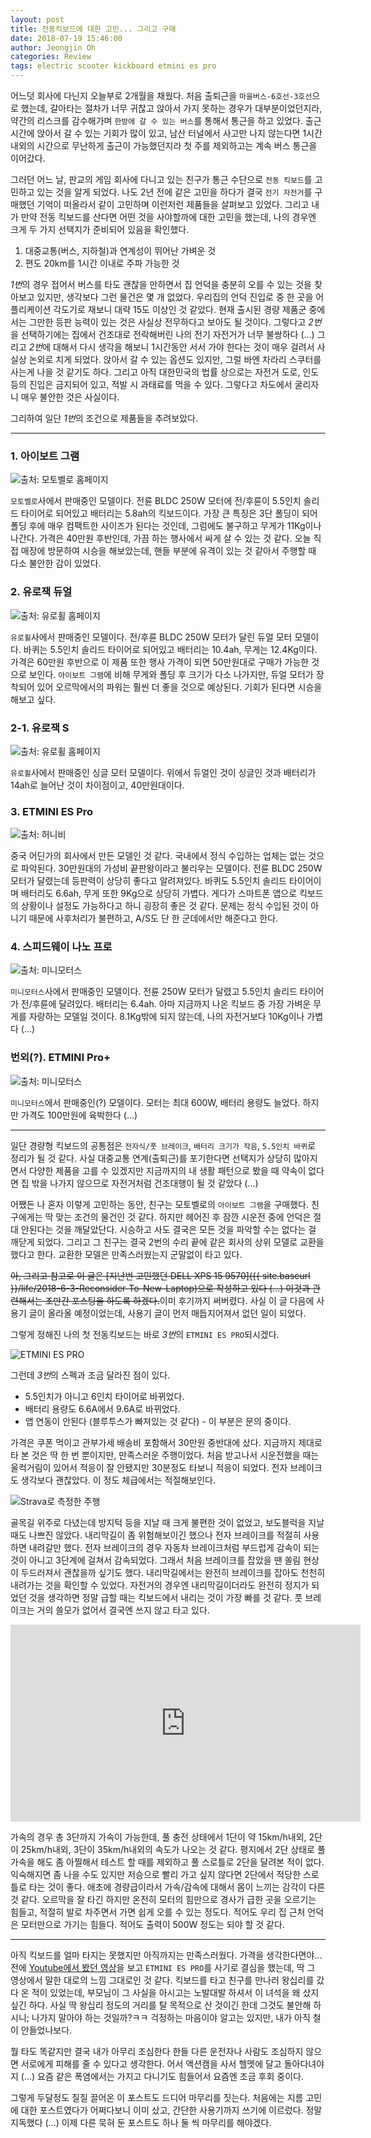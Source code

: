 ```yaml
---
layout: post
title: 전동킥보드에 대한 고민... 그리고 구매
date: 2018-07-19 15:46:00
author: Jeongjin Oh
categories: Review
tags: electric scooter kickboard etmini es pro
---
```


어느덧 회사에 다닌지 오늘부로 2개월을 채웠다. 처음 출퇴근을 `마을버스-6호선-3호선`으로 했는데, 갈아타는 절차가 너무 귀찮고 앉아서 가지 못하는 경우가 대부분이었던지라, 약간의 리스크를 감수해가며 `한방에 갈 수 있는 버스`를 통해서 통근을 하고 있었다. 출근 시간에 앉아서 갈 수 있는 기회가 많이 있고, 남산 터널에서 사고만 나지 않는다면 1시간 내외의 시간으로 무난하게 출근이 가능했던지라 첫 주를 제외하고는 계속 버스 통근을 이어갔다.

그러던 어느 날, 판교의 게임 회사에 다니고 있는 친구가 통근 수단으로 `전동 킥보드`를 고민하고 있는 것을 알게 되었다. 나도 2년 전에 같은 고민을 하다가 결국 `전기 자전거`를 구매했던 기억이 떠올라서 같이 고민하며 이런저런 제품들을 살펴보고 있었다. 그리고 내가 만약 전동 킥보드를 산다면 어떤 것을 사야할까에 대한 고민을 했는데, 나의 경우엔 크게 두 가지 선택지가 준비되어 있음을 확인했다.

1. 대중교통(버스, 지하철)과 연계성이 뛰어난 가벼운 것
2. 편도 20km를 1시간 이내로 주파 가능한 것

*1번*의 경우 접어서 버스를 타도 괜찮을 만하면서 집 언덕을 충분히 오를 수 있는 것을 찾아보고 있지만, 생각보다 그런 물건은 몇 개 없었다. 우리집의 언덕 진입로 중 한 곳을 어플리케이션 각도기로 재보니 대략 15도 이상인 것 같았다. 현재 출시된 경량 제품군 중에서는 그만한 등판 능력이 있는 것은 사실상 전무하다고 보아도 될 것이다. 그렇다고 *2번*을 선택하기에는 집에서 건조대로 전락해버린 나의 전기 자전거가 너무 불쌍하다 (...) 그리고 *2번*에 대해서 다시 생각을 해보니 1시간동안 서서 가야 한다는 것이 매우 걸려서 사실상 논외로 치게 되었다. 앉아서 갈 수 있는 옵션도 있지만, 그럴 바엔 차라리 스쿠터를 사는게 나을 것 같기도 하다. 그리고 아직 대한민국의 법률 상으로는 자전거 도로, 인도 등의 진입은 금지되어 있고, 적발 시 과태료를 먹을 수 있다. 그렇다고 차도에서 굴리자니 매우 불안한 것은 사실이다.

그리하여 일단 *1번*의 조건으로 제품들을 추려보았다.

---

### 1. 아이보트 그램

![출처: 모토벨로 홈페이지](/images/2018-7-19-Consider-To-Electric-Scooter/1.jpg)

`모토벨로`사에서 판매중인 모델이다. 전륜 BLDC 250W 모터에 전/후륜이 5.5인치 솔리드 타이어로 되어있고 배터리는 5.8ah의 킥보드이다. 가장 큰 특징은 3단 폴딩이 되어 폴딩 후에 매우 컴팩트한 사이즈가 된다는 것인데, 그럼에도 불구하고 무게가 11Kg이나 나간다. 가격은 40만원 후반인데, 가끔 하는 행사에서 싸게 살 수 있는 것 같다. 오늘 직접 매장에 방문하여 시승을 해보았는데, 핸들 부분에 유격이 있는 것 같아서 주행할 때 다소 불안한 감이 있었다.

### 2. 유로잭 듀얼

![출처: 유로휠 홈페이지](/images/2018-7-19-Consider-To-Electric-Scooter/2.jpg)

`유로휠`사에서 판매중인 모델이다. 전/후륜 BLDC 250W 모터가 달린 듀얼 모터 모델이다. 바퀴는 5.5인치 솔리드 타이어로 되어있고 배터리는 10.4ah, 무게는 12.4Kg이다. 가격은 60만원 후반으로 이 제품 또한 행사 가격이 되면 50만원대로 구매가 가능한 것으로 보인다. `아이보트 그램`에 비해 무게와 폴딩 후 크기가 다소 나가지만, 듀얼 모터가 장착되어 있어 오르막에서의 파워는 훨씬 더 좋을 것으로 예상된다. 기회가 된다면 시승을 해보고 싶다.

### 2-1. 유로잭 S

![출처: 유로휠 홈페이지](/images/2018-7-19-Consider-To-Electric-Scooter/2-1.jpg)

`유로휠`사에서 판매중인 싱글 모터 모델이다. 위에서 듀얼인 것이 싱글인 것과 배터리가 14ah로 늘어난 것이 차이점이고, 40만원대이다.

### 3. ETMINI ES Pro

![출처: 허니비](/images/2018-7-19-Consider-To-Electric-Scooter/3.png)

중국 어딘가의 회사에서 만든 모델인 것 같다. 국내에서 정식 수입하는 업체는 없는 것으로 파악된다. 30만원대의 가성비 끝판왕이라고 불리우는 모델이다. 전륜 BLDC 250W 모터가 달렸는데 등판력이 상당히 좋다고 알려져있다. 바퀴도 5.5인치 솔리드 타이어이며 배터리도 6.6ah, 무게 또한 9Kg으로 상당히 가볍다. 게다가 스마트폰 앱으로 킥보드의 상황이나 설정도 가능하다고 하니 굉장히 좋은 것 같다. 문제는 정식 수입된 것이 아니기 때문에 사후처리가 불편하고, A/S도 단 한 군데에서만 해준다고 한다.

### 4. 스피드웨이 나노 프로

![출처: 미니모터스](/images/2018-7-19-Consider-To-Electric-Scooter/4.jpg)

`미니모터스`사에서 판매중인 모델이다. 전륜 250W 모터가 달렸고 5.5인치 솔리드 타이어가 전/후륜에 달려있다. 배터리는 6.4ah. 아마 지금까지 나온 킥보드 중 가장 가벼운 무게를 자랑하는 모델일 것이다. 8.1Kg밖에 되지 않는데, 나의 자전거보다 10Kg이나 가볍다 (...)

### 번외(?). ETMINI Pro+

![출처: 미니모터스](/images/2018-7-19-Consider-To-Electric-Scooter/misc.jpg)

`미니모터스`에서 판매중인(?) 모델이다. 모터는 최대 600W, 배터리 용량도 늘었다. 하지만 가격도 100만원에 육박한다 (...)

---

일단 경량형 킥보드의 공통점은 `전자식/풋 브레이크`, `배터리 크기가 작음`, `5.5인치 바퀴`로 정리가 될 것 같다. 사실 대중교통 연계(출퇴근)를 포기한다면 선택지가 상당히 많아지면서 다양한 제품을 고를 수 있겠지만 지금까지의 내 생활 패턴으로 봤을 때 약속이 없다면 집 밖을 나가지 않으므로 자전거처럼 건조대행이 될 것 같았다 (...)

어쨌든 나 혼자 이렇게 고민하는 동안, 친구는 모토벨로의 `아이보트 그램`을 구매했다. 친구에게는 딱 맞는 조건의 물건인 것 같다. 하지만 헤어진 후 잠깐 시운전 중에 언덕은 절대 안된다는 것을 깨달았단다. 시승하고 사도 결국은 모든 것을 파악할 수는 없다는 걸 깨닫게 되었다. 그리고 그 친구는 결국 2번의 수리 끝에 같은 회사의 상위 모델로 교환을 했다고 한다. 교환한 모델은 만족스러웠는지 군말없이 타고 있다.

~~아, 그리고 참고로 이 글은 [지난번 고민했던 DELL XPS 15 9570]({{ site.baseurl }}/life/2018-6-3-Reconsider-To-New-Laptop)으로 작성하고 있다 (...) 이것과 관련해서는 조만간 포스팅을 하도록 하겠다.~~이미 후기까지 써버렸다. 사실 이 글 다음에 사용기 글이 올라올 예정이었는데, 사용기 글이 먼저 매듭지어져서 없던 일이 되었다.

그렇게 정해진 나의 첫 전동킥보드는 바로 *3번*의 `ETMINI ES PRO`되시겠다.

![ETMINI ES PRO](/images/2018-7-19-Consider-To-Electric-Scooter/5.jpg)

그런데 *3번*의 스펙과 조금 달라진 점이 있다.

- 5.5인치가 아니고 6인치 타이어로 바뀌었다.
- 배터리 용량도 6.6A에서 9.6A로 바뀌었다.
- 앱 연동이 안된다 (블루투스가 빠져있는 것 같다) - 이 부분은 문의 중이다.

가격은 쿠폰 먹이고 관부가세 배송비 포함해서 30만원 중반대에 샀다. 지금까지 제대로 타 본 것은 딱 한 번 뿐이지만, 만족스러운 주행이었다. 처음 받고나서 시운전했을 때는 울컥거림이 있어서 적응이 잘 안됐지만 30분정도 타보니 적응이 되었다. 전자 브레이크도 생각보다 괜찮았다. 이 정도 체급에서는 적절해보인다.

![Strava로 측정한 주행](/images/2018-7-19-Consider-To-Electric-Scooter/6.jpg)

골목길 위주로 다녔는데 방지턱 등을 지날 때 크게 불편한 것이 없었고, 보도블럭을 지날 때도 나쁘진 않았다. 내리막길이 좀 위험해보이긴 했으나 전자 브레이크를 적절히 사용하면 내려갈만 했다. 전자 브레이크의 경우 자동차 브레이크처럼 부드럽게 감속이 되는 것이 아니고 3단계에 걸쳐서 감속되었다. 그래서 처음 브레이크를 잡았을 땐 쏠림 현상이 두드러져서 괜찮을까 싶기도 했다. 내리막길에서는 완전히 브레이크를 잡아도 천천히 내려가는 것을 확인할 수 있었다. 자전거의 경우엔 내리막길이더라도 완전히 정지가 되었던 것을 생각하면 정말 급할 때는 킥보드에서 내리는 것이 가장 빠를 것 같다. 풋 브레이크는 거의 쓸모가 없어서 결국엔 쓰지 않고 타고 있다.

<iframe width="560" height="315" src="https://www.youtube.com/embed/dqbfYqE0qyY" frameborder="0" allow="autoplay; encrypted-media" allowfullscreen></iframe>

가속의 경우 총 3단까지 가속이 가능한데, 풀 충전 상태에서 1단이 약 15km/h내외, 2단이 25km/h내외, 3단이 35km/h내외의 속도가 나오는 것 같다. 평지에서 2단 상태로 풀 가속을 해도 좀 아찔해서 테스트 할 때를 제외하고 풀 스로틀로 2단을 달려본 적이 없다. 익숙해지면 좀 나을 수도 있지만 저승으로 빨리 가고 싶지 않다면 2단에서 적당한 스로틀로 타는 것이 좋다. 애초에 경량급이라서 가속/감속에 대해서 몸이 느끼는 감각이 다른 것 같다. 오르막을 잘 타긴 하지만 온전히 모터의 힘만으로 경사가 급한 곳을 오르기는 힘들고, 적절히 발로 차주면서 가면 쉽게 오를 수 있는 정도다. 적어도 우리 집 근처 언덕은 모터만으로 가기는 힘들다. 적어도 출력이 500W 정도는 되야 할 것 같다.

---

아직 킥보드를 얼마 타지는 못했지만 아직까지는 만족스러웠다. 가격을 생각한다면야... 전에 [Youtube에서 봤던 영상](https://www.youtube.com/watch?v=tUipzWztVU8)을 보고 `ETMINI ES PRO`를 사기로 결심을 했는데, 딱 그 영상에서 말한 대로의 느낌 그대로인 것 같다. 킥보드를 타고 친구를 만나러 왕십리를 갔다 온 적이 있었는데, 부모님이 그 사실을 아시고는 노발대발 하셔서 이 녀석을 왜 샀지 싶긴 하다. 사실 딱 왕십리 정도의 거리를 탈 목적으로 산 것이긴 한데 그것도 불안해 하시니; 나가지 말아야 하는 것일까?ㅋㅋ 걱정하는 마음이야 알고는 있지만, 내가 아직 철이 안들었나보다.

뭘 타도 똑같지만 결국 내가 아무리 조심한다 한들 다른 운전자나 사람도 조심하지 않으면 서로에게 피해를 줄 수 있다고 생각한다. 어서 액션캠을 사서 헬멧에 달고 돌아다녀야지 (...) 요즘 같은 폭염에서는 가지고 다니기도 힘들어서 요즘엔 조금 후회 중이다.

그렇게 두달정도 질질 끌어온 이 포스트도 드디어 마무리를 짓는다. 처음에는 지름 고민에 대한 포스트였다가 어쩌다보니 이미 샀고, 간단한 사용기까지 쓰기에 이르렀다. 정말 지독했다 (...) 이제 다른 묵혀 둔 포스트도 하나 둘 씩 마무리를 해야겠다.